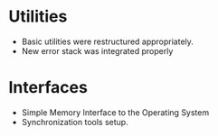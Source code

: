 # Utilities

- Basic utilities were restructured appropriately.
- New error stack was integrated properly

# Interfaces

- Simple Memory Interface to the Operating System
- Synchronization tools setup.
